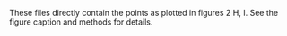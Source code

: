 These files directly contain the points as plotted in figures 2 H, I.
See the figure caption and methods for details.